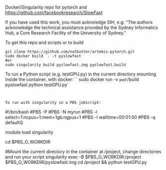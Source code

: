 Docker/Singularity repo for pytorch and https://github.com/facebookresearch/SlowFast

If you have used this work, you must acknoledge SIH, e.g:
"The authors acknowledge the technical assistance provided by the Sydney Informatics Hub, a Core Research Facility of the University of Sydney."


To get this repo and scripts or to build
```
git clone https://github.com/natbutter/artemis-pytorch.git
sudo docker build  . -t pyslowfast 
#or
sudo singularity build pyslowfast.img pyslowfast.build
```

To run a Python script (e.g. testGPU.py) in the current directory mounting inside the container, with docker:
``
sudo docker run -v `pwd`:/build pyslowfast python testGPU.py`
```


To run with singularity in a PBS jobscript:
```
#!/bin/bash
#PBS -P <yourproject> 
#PBS -N myrun 
#PBS -l select=1:ncpus=1:mem=1gb:ngpus=1
#PBS -l walltime=00:01:00
#PBS -q defaultQ

module load singularity

cd $PBS_O_WORKDIR

#Mount the current directory in the container at /project, change directories and run your script
singularity exec -B $PBS_O_WORKDIR:/project $PBS_O_WORKDIR/pyslowfast.img cd /project && python testGPU.py 
```
 
